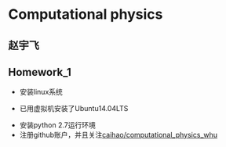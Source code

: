 # Computational physics
## 赵宇飞


## Homework_1
- 安装linux系统
* 已用虚拟机安装了Ubuntu14.04LTS
- 安装python 2.7运行环境
- 注册github账户，并且关注[caihao/computational_physics_whu](https://github.com/caihao/computational_physics_whu)
